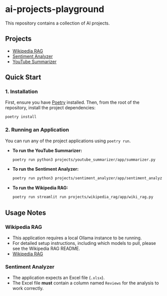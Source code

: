# ai-projects-playground

This repository contains a collection of AI projects.

## Projects

- [Wikipedia RAG](./projects/wikipedia_rag/README.md)
- [Sentiment Analyzer](.projects/sentiment_analyzer/app/sentiment_analyzer.py)
- [YouTube Summarizer](./projects/youtube_summarizer/app/summarizer.py)



## Quick Start

### 1. Installation

First, ensure you have [Poetry](https://python-poetry.org/docs/#installation) installed. Then, from the root of the repository, install the project dependencies:

```bash
poetry install
```

### 2. Running an Application

You can run any of the project applications using `poetry run`.

*   **To run the YouTube Summarizer:**
    ```bash
    poetry run python3 projects/youtube_summarizer/app/summarizer.py
    ```
*   **To run the Sentiment Analyzer:**
    ```bash
    poetry run python3 projects/sentiment_analyzer/app/sentiment_analyzer.py
    ```
*   **To run the Wikipedia RAG:**
    ```bash
    poetry run streamlit run projects/wikipedia_rag/app/wiki_rag.py
    ```

## Usage Notes

### Wikipedia RAG

- This application requires a local Ollama instance to be running.
- For detailed setup instructions, including which models to pull, please see the Wikipedia RAG README.
- [Wikipedia RAG](./projects/wikipedia_rag/README.md)

### Sentiment Analyzer

- The application expects an Excel file (`.xlsx`).
- The Excel file **must** contain a column named `Reviews` for the analysis to work correctly.
